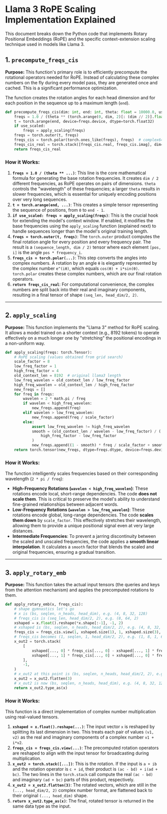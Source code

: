 # Llama 3 RoPE Scaling Implementation Explained

This document breaks down the Python code that implements Rotary Positional Embeddings (RoPE) and the specific context-extension scaling technique used in models like Llama 3.

## 1. `precompute_freqs_cis`

**Purpose:** This function's primary role is to efficiently precompute the rotational operators needed for RoPE. Instead of calculating these complex numbers on the fly during every model pass, they are generated once and cached. This is a significant performance optimization.

The function creates the rotation angles for each head dimension and for each position in the sequence up to a maximum length (`end`).

```python
def precompute_freqs_cis(dim: int, end: int, theta: float = 10000.0, use_scaled: bool = False):
    freqs = 1.0 / (theta ** (torch.arange(0, dim, 2)[: (dim // 2)].float() / dim))
    t = torch.arange(end, device=freqs.device, dtype=torch.float32)
    if use_scaled:
        freqs = apply_scaling(freqs)
    freqs = torch.outer(t, freqs)
    freqs_cis = torch.polar(torch.ones_like(freqs), freqs)  # complex64
    freqs_cis_real = torch.stack([freqs_cis.real, freqs_cis.imag], dim=-1)
    return freqs_cis_real
```

### How it Works:

1.  **`freqs = 1.0 / (theta ** ...)`**: This line is the core mathematical formula for generating the base rotation frequencies. It creates `dim / 2` different frequencies, as RoPE operates on pairs of dimensions. `theta` controls the "wavelength" of these frequencies; a larger `theta` results in slower frequencies, which is essential for uniquely encoding positions over very long sequences.
2.  **`t = torch.arange(end, ...)`**: This creates a simple tensor representing the sequence of positions, from `0` to `end - 1`.
3.  **`if use_scaled: freqs = apply_scaling(freqs)`**: This is the crucial hook for extending the model's context window. If enabled, it modifies the base frequencies using the `apply_scaling` function (explained next) to handle sequences longer than the model's original training length.
4.  **`freqs = torch.outer(t, freqs)`**: The `torch.outer` product computes the final rotation angle for every position and every frequency pair. The result is a `(sequence_length, dim / 2)` tensor where each element `[pos, i]` is the angle `pos * frequency_i`.
5.  **`freqs_cis = torch.polar(...)`**: This step converts the angles into complex numbers. A rotation by an angle `θ` is elegantly represented by the complex number `e^(iθ)`, which equals `cos(θ) + i*sin(θ)`. `torch.polar` creates these complex numbers, which are our final rotation operators.
6.  **`return freqs_cis_real`**: For computational convenience, the complex numbers are split back into their real and imaginary components, resulting in a final tensor of shape `(seq_len, head_dim/2, 2)`.

---

## 2. `apply_scaling`

**Purpose:** This function implements the "Llama 3" method for RoPE scaling. It allows a model trained on a shorter context (e.g., 8192 tokens) to operate effectively on a much longer one by "stretching" the positional encodings in a non-uniform way.

```python
def apply_scaling(freqs: torch.Tensor):
    # RoPE scaling (values obtained from grid search)
    scale_factor = 8
    low_freq_factor = 1
    high_freq_factor = 4
    old_context_len = 8192  # original llama3 length
    low_freq_wavelen = old_context_len / low_freq_factor
    high_freq_wavelen = old_context_len / high_freq_factor
    new_freqs = []
    for freq in freqs:
        wavelen = 2 * math.pi / freq
        if wavelen < high_freq_wavelen:
            new_freqs.append(freq)
        elif wavelen > low_freq_wavelen:
            new_freqs.append(freq / scale_factor)
        else:
            assert low_freq_wavelen != high_freq_wavelen
            smooth = (old_context_len / wavelen - low_freq_factor) / (
                high_freq_factor - low_freq_factor
            )
            new_freqs.append((1 - smooth) * freq / scale_factor + smooth * freq)
    return torch.tensor(new_freqs, dtype=freqs.dtype, device=freqs.device)
```
### How it Works:

The function intelligently scales frequencies based on their corresponding wavelength (`2 * pi / freq`):

*   **High-Frequency Rotations (`wavelen < high_freq_wavelen`)**: These rotations encode local, short-range dependencies. The code **does not scale them**. This is critical to preserve the model's ability to understand fine-grained relationships between adjacent words.
*   **Low-Frequency Rotations (`wavelen > low_freq_wavelen`)**: These rotations encode global, long-range dependencies. The code **scales them down** by `scale_factor`. This effectively stretches their wavelength, allowing them to provide a unique positional signal even at very large distances.
*   **Intermediate Frequencies**: To prevent a jarring discontinuity between the scaled and unscaled frequencies, the code applies a **smooth linear interpolation**. It calculates a `smooth` factor that blends the scaled and original frequencies, ensuring a gradual transition.

---

## 3. `apply_rotary_emb`

**Purpose:** This function takes the actual input tensors (the queries and keys from the attention mechanism) and applies the precomputed rotations to them.

```python
def apply_rotary_emb(x, freqs_cis):
    # shape gymnastics let's go
    # x is (bs, seqlen, n_heads, head_dim), e.g. (4, 8, 32, 128)
    # freqs_cis is (seq_len, head_dim/2, 2), e.g. (8, 64, 2)
    xshaped = x.float().reshape(*x.shape[:-1], -1, 2)
    # xshaped is (bs, seqlen, n_heads, head_dim/2, 2), e.g. (4, 8, 32, 64, 2)
    freqs_cis = freqs_cis.view(1, xshaped.size(1), 1, xshaped.size(3), 2)
    # freqs_cis becomes (1, seqlen, 1, head_dim/2, 2), e.g. (1, 8, 1, 64, 2)
    x_out2 = torch.stack(
        [
            xshaped[..., 0] * freqs_cis[..., 0] - xshaped[..., 1] * freqs_cis[..., 1],
            xshaped[..., 1] * freqs_cis[..., 0] + xshaped[..., 0] * freqs_cis[..., 1],
        ],
        -1,
    )
    # x_out2 at this point is (bs, seqlen, n_heads, head_dim/2, 2), e.g. (4, 8, 32, 64, 2)
    x_out2 = x_out2.flatten(3)
    # x_out2 is now (bs, seqlen, n_heads, head_dim), e.g. (4, 8, 32, 128)
    return x_out2.type_as(x)
```
### How it Works:

This function is a direct implementation of complex number multiplication using real-valued tensors.

1.  **`xshaped = x.float().reshape(...)`**: The input vector `x` is reshaped by splitting its last dimension in two. This treats each pair of values `(v1, v2)` as the real and imaginary components of a complex number `v1 + i*v2`.
2.  **`freqs_cis = freqs_cis.view(...)`**: The precomputed rotation operators are reshaped to align with the input tensor for broadcasting during multiplication.
3.  **`x_out2 = torch.stack([...])`**: This is the rotation. If the input is `a + ib` and the rotation operator is `c + id`, their product is `(ac - bd) + i(ad + bc)`. The two lines in the `torch.stack` call compute the real `(ac - bd)` and imaginary `(ad + bc)` parts of this product, respectively.
4.  **`x_out2 = x_out2.flatten(3)`**: The rotated vectors, which are still in the `(..., head_dim/2, 2)` complex number format, are flattened back to their original `(..., head_dim)` shape.
5.  **`return x_out2.type_as(x)`**: The final, rotated tensor is returned in the same data type as the input. 